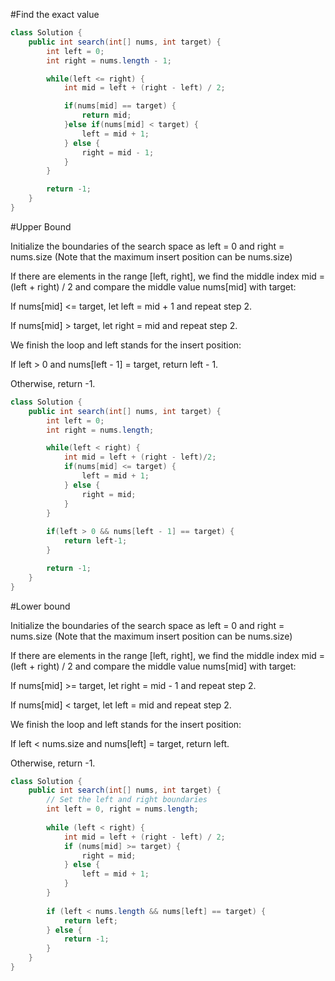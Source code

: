 #Find the exact value
```java
class Solution {
    public int search(int[] nums, int target) {
        int left = 0;
        int right = nums.length - 1;

        while(left <= right) {
            int mid = left + (right - left) / 2;

            if(nums[mid] == target) {
                return mid;
            }else if(nums[mid] < target) {
                left = mid + 1;
            } else {
                right = mid - 1;
            }
        }

        return -1;
    }
}
```


#Upper Bound

<p>Initialize the boundaries of the search space as left = 0 and right = nums.size (Note that the maximum insert position can be nums.size)</p>
<p>If there are elements in the range [left, right], we find the middle index mid = (left + right) / 2 and compare the middle value nums[mid] with target:</p>
<p>If nums[mid] <= target, let left = mid + 1 and repeat step 2.</p>
<p>If nums[mid] > target, let right = mid and repeat step 2.</p>
<p>We finish the loop and left stands for the insert position:</p>
<p>If left > 0 and nums[left - 1] = target, return left - 1.</p>
<p>Otherwise, return -1.</p>

```java
class Solution {
    public int search(int[] nums, int target) {
        int left = 0;
        int right = nums.length;

        while(left < right) {
            int mid = left + (right - left)/2;
            if(nums[mid] <= target) {
                left = mid + 1;
            } else {
                right = mid;
            }
        }
        
        if(left > 0 && nums[left - 1] == target) {
            return left-1;
        }

        return -1;
    }
}
```

#Lower bound
<p>Initialize the boundaries of the search space as left = 0 and right = nums.size (Note that the maximum insert position can be nums.size)</p>
<p>If there are elements in the range [left, right], we find the middle index mid = (left + right) / 2 
and compare the middle value nums[mid] with target:</p>
<p>If nums[mid] >= target, let right = mid - 1 and repeat step 2.</p>
<p>If nums[mid] < target, let left = mid and repeat step 2.</p>
<p>We finish the loop and left stands for the insert position:</p>
<p>If left < nums.size and nums[left] = target, return left.</p>
<p>Otherwise, return -1.</p>

```java
class Solution {
    public int search(int[] nums, int target) {
        // Set the left and right boundaries
        int left = 0, right = nums.length;
        
        while (left < right) {
            int mid = left + (right - left) / 2;
            if (nums[mid] >= target) {
                right = mid;
            } else {
                left = mid + 1;
            }
        }
        
        if (left < nums.length && nums[left] == target) {
            return left;
        } else {
            return -1;
        } 
    }
}
```

